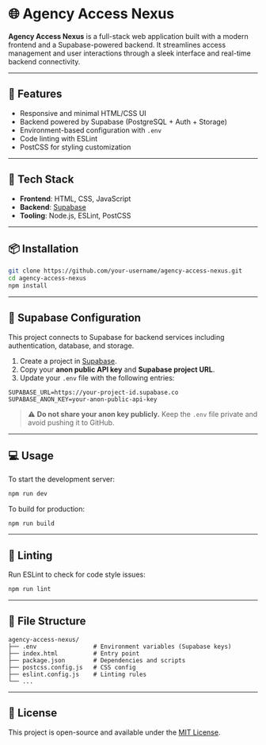 
# 🌐 Agency Access Nexus

**Agency Access Nexus** is a full-stack web application built with a modern frontend and a Supabase-powered backend. It streamlines access management and user interactions through a sleek interface and real-time backend connectivity.

---

## 🚀 Features

- Responsive and minimal HTML/CSS UI
- Backend powered by Supabase (PostgreSQL + Auth + Storage)
- Environment-based configuration with `.env`
- Code linting with ESLint
- PostCSS for styling customization

---

## 🧰 Tech Stack

- **Frontend**: HTML, CSS, JavaScript
- **Backend**: [Supabase](https://supabase.com)
- **Tooling**: Node.js, ESLint, PostCSS

---

## 📦 Installation

```bash
git clone https://github.com/your-username/agency-access-nexus.git
cd agency-access-nexus
npm install
```

---

## 🔌 Supabase Configuration

This project connects to Supabase for backend services including authentication, database, and storage.

1. Create a project in [Supabase](https://app.supabase.com/).
2. Copy your **anon public API key** and **Supabase project URL**.
3. Update your `.env` file with the following entries:

```env
SUPABASE_URL=https://your-project-id.supabase.co
SUPABASE_ANON_KEY=your-anon-public-api-key
```

> ⚠️ **Do not share your anon key publicly.** Keep the `.env` file private and avoid pushing it to GitHub.

---

## 💻 Usage

To start the development server:

```bash
npm run dev
```

To build for production:

```bash
npm run build
```

---

## 🧪 Linting

Run ESLint to check for code style issues:

```bash
npm run lint
```

---

## 📁 File Structure

```
agency-access-nexus/
├── .env                # Environment variables (Supabase keys)
├── index.html          # Entry point
├── package.json        # Dependencies and scripts
├── postcss.config.js   # CSS config
├── eslint.config.js    # Linting rules
└── ...
```

---

## 📄 License

This project is open-source and available under the [MIT License](LICENSE).
